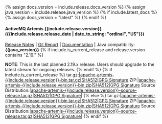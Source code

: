 {% assign docs_version = include.release.docs_version %}
{% assign java_version = include.release.java_version %}
{% if include.latest_docs %}
  {% assign docs_version = "latest" %}
{% endif %}
#### ActiveMQ Artemis {{include.release.version}}  ({{include.release.release_date | date_to_string: "ordinal", "US"}})
[Release Notes](release-notes-{{include.release.version}}) | [Git Report](commit-report-{{include.release.version}}) | [Documentation](../documentation/{{docs_version}}) | Java compatibility: **{{java_version}}**
{% if include.is_current_release and release.version contains "2.19." %}

**NOTE**: This is the last planned 2.19.x release. Users should upgrade to the latest stream for ongoing releases.
{% endif %}
{% if include.is_current_release %}
tar.gz:|[apache-artemis-{{include.release.version}}-bin.tar.gz](https://www.apache.org/dyn/closer.cgi?filename=activemq/activemq-artemis/{{include.release.version}}/apache-artemis-{{include.release.version}}-bin.tar.gz&action=download)|[SHA512](https://downloads.apache.org/activemq/activemq-artemis/{{include.release.version}}/apache-artemis-{{include.release.version}}-bin.tar.gz.sha512)|[GPG Signature](https://downloads.apache.org/activemq/activemq-artemis/{{include.release.version}}/apache-artemis-{{include.release.version}}-bin.tar.gz.asc)
ZIP:|[apache-artemis-{{include.release.version}}-bin.zip](https://www.apache.org/dyn/closer.cgi?filename=activemq/activemq-artemis/{{include.release.version}}/apache-artemis-{{include.release.version}}-bin.zip&action=download)|[SHA512](https://downloads.apache.org/activemq/activemq-artemis/{{include.release.version}}/apache-artemis-{{include.release.version}}-bin.zip.sha512)|[GPG Signature](https://downloads.apache.org/activemq/activemq-artemis/{{include.release.version}}/apache-artemis-{{include.release.version}}-bin.zip.asc)
Source Distribution:|[apache-artemis-{{include.release.version}}-source-release.tar.gz](https://www.apache.org/dyn/closer.cgi?filename=activemq/activemq-artemis/{{include.release.version}}/apache-artemis-{{include.release.version}}-source-release.tar.gz&action=download)|[SHA512](https://downloads.apache.org/activemq/activemq-artemis/{{include.release.version}}/apache-artemis-{{include.release.version}}-source-release.tar.gz.sha512)|[GPG Signature](https://downloads.apache.org/activemq/activemq-artemis/{{include.release.version}}/apache-artemis-{{include.release.version}}-source-release.tar.gz.asc)|
{% else %}
tar.gz:|[apache-artemis-{{include.release.version}}-bin.tar.gz](https://archive.apache.org/dist/activemq/activemq-artemis/{{include.release.version}}/apache-artemis-{{include.release.version}}-bin.tar.gz)|[SHA512](https://archive.apache.org/dist/activemq/activemq-artemis/{{include.release.version}}/apache-artemis-{{include.release.version}}-bin.tar.gz.sha512)|[GPG Signature](https://archive.apache.org/dist/activemq/activemq-artemis/{{include.release.version}}/apache-artemis-{{include.release.version}}-bin.tar.gz.asc)
ZIP:|[apache-artemis-{{include.release.version}}-bin.zip](https://archive.apache.org/dist/activemq/activemq-artemis/{{include.release.version}}/apache-artemis-{{include.release.version}}-bin.zip)|[SHA512](https://archive.apache.org/dist/activemq/activemq-artemis/{{include.release.version}}/apache-artemis-{{include.release.version}}-bin.zip.sha512)|[GPG Signature](https://archive.apache.org/dist/activemq/activemq-artemis/{{include.release.version}}/apache-artemis-{{include.release.version}}-bin.zip.asc)
Source Distribution:|[apache-artemis-{{include.release.version}}-source-release.tar.gz](https://archive.apache.org/dist/activemq/activemq-artemis/{{include.release.version}}/apache-artemis-{{include.release.version}}-source-release.tar.gz)|[SHA512](https://archive.apache.org/dist/activemq/activemq-artemis/{{include.release.version}}/apache-artemis-{{include.release.version}}-source-release.tar.gz.sha512)|[GPG Signature](https://archive.apache.org/dist/activemq/activemq-artemis/{{include.release.version}}/apache-artemis-{{include.release.version}}-source-release.tar.gz.asc)|
{% endif %}
